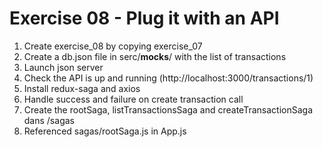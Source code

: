 # Exercise 08 - Plug it with an API

1. Create exercise_08 by copying exercise_07
2. Create a db.json file in serc/__mocks__/ with the list of transactions
3. Launch json server
4. Check the API is up and running (http://localhost:3000/transactions/1)
5. Install redux-saga and axios
6. Handle success and failure on create transaction call
7. Create the rootSaga, listTransactionsSaga and createTransactionSaga dans /sagas
8. Referenced sagas/rootSaga.js in App.js
